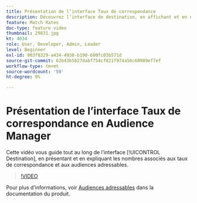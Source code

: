 ```yaml
---
title: Présentation de l’interface Taux de correspondance
description: Découvrez l’interface de destination, en affichant et en expliquant les nombres associés aux taux de correspondance et aux audiences adressables.
feature: Match Rates
doc-type: feature video
thumbnail: 29831.jpg
kt: 4034
role: User, Developer, Admin, Leader
level: Beginner
exl-id: 903f8329-a434-4938-b190-600fc03b571d
source-git-commit: 62b43b5627dabf754cf821f974a56c60989ef7ef
workflow-type: tm+mt
source-wordcount: '59'
ht-degree: 0%

---
```


# Présentation de l’interface Taux de correspondance en Audience Manager

Cette vidéo vous guide tout au long de l’interface [!UICONTROL Destination], en présentant et en expliquant les nombres associés aux taux de correspondance et aux audiences adressables.

>[!VIDEO](https://video.tv.adobe.com/v/29831/?quality=12)

Pour plus d’informations, voir [Audiences adressables](https://experienceleague.adobe.com/docs/audience-manager/user-guide/features/addressable-audiences.html?lang=fr) dans la documentation du produit.
